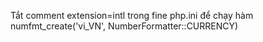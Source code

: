 Tắt comment extension=intl trong fine php.ini để chạy hàm numfmt_create('vi_VN', NumberFormatter::CURRENCY)
